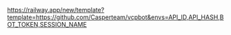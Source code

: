 https://railway.app/new/template?template=https://github.com/Casperteam/vcpbot&envs=API_ID,API_HASH,BOT_TOKEN,SESSION_NAME